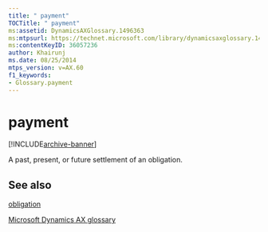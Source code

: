 ```yaml
---
title: " payment"
TOCTitle: " payment"
ms:assetid: DynamicsAXGlossary.1496363
ms:mtpsurl: https://technet.microsoft.com/library/dynamicsaxglossary.1496363(v=AX.60)
ms:contentKeyID: 36057236
author: Khairunj
ms.date: 08/25/2014
mtps_version: v=AX.60
f1_keywords:
- Glossary.payment
---
```


# payment


[!INCLUDE[archive-banner](includes/archive-banner.md)]

A past, present, or future settlement of an obligation.

## See also

[obligation](obligation.md)

[Microsoft Dynamics AX glossary](glossary/microsoft-dynamics-ax-glossary.md)

  


